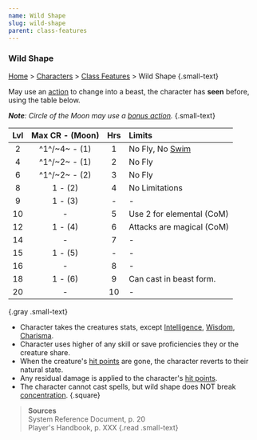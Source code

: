 ```yaml
---
name: Wild Shape
slug: wild-shape
parent: class-features
---
```

### Wild Shape
[Home](dm-operations-center) > [Characters](characters) > [Class Features](class-featuers) > Wild Shape {.small-text}

May use an [action](action) to change into a beast, the character has **seen** before, using the table below.

***Note**: Circle of the Moon may use a [bonus action](bonus-action).* {.small-text}

| Lvl   | Max CR - (Moon)         | Hrs   | Limits                    |
| :---: | :---------------------: | :---: | :------------------------ |
|   2   |      ^1^/~4~ - (1)      |   1   | No Fly, No [Swim](swim)   |
|   4   |      ^1^/~2~ - (1)      |   2   | No Fly                    |
|   6   |      ^1^/~2~ - (2)      |   3   | No Fly                    |
|   8   |         1 - (2)         |   4   | No Limitations            |
|   9   |         1 - (3)         |   -   | -                         |
|  10   |            -            |   5   | Use 2 for elemental (CoM) |
|  12   |         1 - (4)         |   6   | Attacks are magical (CoM) |
|  14   |            -            |   7   | -                         |
|  15   |         1 - (5)         |   -   | -                         |
|  16   |            -            |   8   | -                         |
|  18   |         1 - (6)         |   9   | Can cast in beast form.   |
|  20   |            -            |  10   | -                         |
{.gray .small-text}

- Character takes the creatures stats, except [Intelligence](intelligence), [Wisdom](wisdom), [Charisma](charisma). 
- Character uses higher of any skill or save proficiencies they or the creature share.
- When the creature's [hit points](hit-points) are gone, the character reverts to their natural state.
- Any residual damage is applied to the character's [hit points](hit-points).
- The character cannot cast spells, but wild shape does NOT break [concentration](concentration).
{.square}

> **Sources** <br/>
> System Reference Document, p. 20<br/>
> Player's Handbook, p. XXX
{.read .small-text}